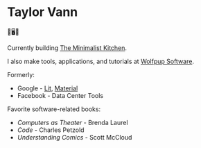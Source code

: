 # Taylor Vann

🐺🖥️🔨

Currently building [The Minimalist Kitchen](https://tmk3.com).

I also make tools, applications, and tutorials at [Wolfpup Software](https://w0lfpup.com).

Formerly:
- Google - [Lit](https://lit.dev), [Material](https://m3.material.io/develop/web)
- Facebook - Data Center Tools

Favorite software-related books:
- _Computers as Theater_ - Brenda Laurel
- _Code_ - Charles Petzold
- _Understanding Comics_ - Scott McCloud

